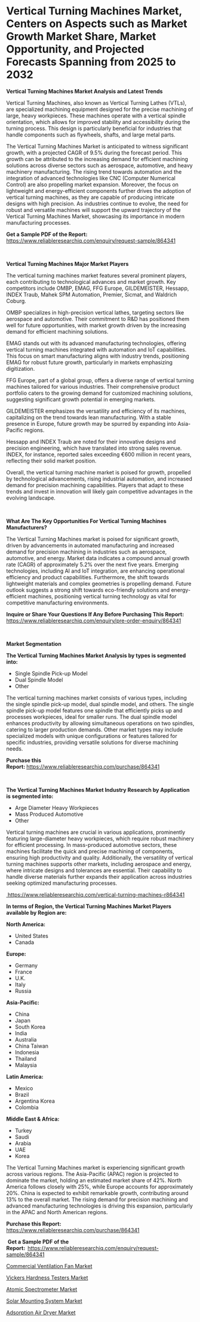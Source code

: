 <p><h1>Vertical Turning Machines Market, Centers on Aspects such as Market Growth Market Share, Market Opportunity, and Projected Forecasts Spanning from 2025 to 2032</h1></p><p><strong>Vertical Turning Machines Market Analysis and Latest Trends</strong></p>
<p><p>Vertical Turning Machines, also known as Vertical Turning Lathes (VTLs), are specialized machining equipment designed for the precise machining of large, heavy workpieces. These machines operate with a vertical spindle orientation, which allows for improved stability and accessibility during the turning process. This design is particularly beneficial for industries that handle components such as flywheels, shafts, and large metal parts.</p><p>The Vertical Turning Machines Market is anticipated to witness significant growth, with a projected CAGR of 9.5% during the forecast period. This growth can be attributed to the increasing demand for efficient machining solutions across diverse sectors such as aerospace, automotive, and heavy machinery manufacturing. The rising trend towards automation and the integration of advanced technologies like CNC (Computer Numerical Control) are also propelling market expansion. Moreover, the focus on lightweight and energy-efficient components further drives the adoption of vertical turning machines, as they are capable of producing intricate designs with high precision. As industries continue to evolve, the need for robust and versatile machines will support the upward trajectory of the Vertical Turning Machines Market, showcasing its importance in modern manufacturing processes.</p></p>
<p><strong>Get a Sample PDF of the Report:&nbsp;</strong> <a href="https://www.reliableresearchiq.com/enquiry/request-sample/864341?utm_campaign=99&utm_medium=2&utm_source=Github&utm_content=ia&utm_term=10042025&utm_id=vertical-turning-machines">https://www.reliableresearchiq.com/enquiry/request-sample/864341</a></p>
<p>&nbsp;</p>
<p><strong>Vertical Turning Machines Major Market Players</strong></p>
<p><p>The vertical turning machines market features several prominent players, each contributing to technological advances and market growth. Key competitors include OMBP, EMAG, FFG Europe, GILDEMEISTER, Hessapp, INDEX Traub, Mahek SPM Automation, Premier, Sicmat, and Waldrich Coburg. </p><p>OMBP specializes in high-precision vertical lathes, targeting sectors like aerospace and automotive. Their commitment to R&D has positioned them well for future opportunities, with market growth driven by the increasing demand for efficient machining solutions.</p><p>EMAG stands out with its advanced manufacturing technologies, offering vertical turning machines integrated with automation and IoT capabilities. This focus on smart manufacturing aligns with industry trends, positioning EMAG for robust future growth, particularly in markets emphasizing digitization.</p><p>FFG Europe, part of a global group, offers a diverse range of vertical turning machines tailored for various industries. Their comprehensive product portfolio caters to the growing demand for customized machining solutions, suggesting significant growth potential in emerging markets.</p><p>GILDEMEISTER emphasizes the versatility and efficiency of its machines, capitalizing on the trend towards lean manufacturing. With a stable presence in Europe, future growth may be spurred by expanding into Asia-Pacific regions.</p><p>Hessapp and INDEX Traub are noted for their innovative designs and precision engineering, which have translated into strong sales revenue. INDEX, for instance, reported sales exceeding €600 million in recent years, reflecting their solid market position.</p><p>Overall, the vertical turning machine market is poised for growth, propelled by technological advancements, rising industrial automation, and increased demand for precision machining capabilities. Players that adapt to these trends and invest in innovation will likely gain competitive advantages in the evolving landscape.</p></p>
<p>&nbsp;</p>
<p><strong>What Are The Key Opportunities For Vertical Turning Machines Manufacturers?</strong></p>
<p><p>The Vertical Turning Machines market is poised for significant growth, driven by advancements in automated manufacturing and increased demand for precision machining in industries such as aerospace, automotive, and energy. Market data indicates a compound annual growth rate (CAGR) of approximately 5.2% over the next five years. Emerging technologies, including AI and IoT integration, are enhancing operational efficiency and product capabilities. Furthermore, the shift towards lightweight materials and complex geometries is propelling demand. Future outlook suggests a strong shift towards eco-friendly solutions and energy-efficient machines, positioning vertical turning technology as vital for competitive manufacturing environments.</p></p>
<p><strong>Inquire or Share Your Questions If Any Before Purchasing This Report:</strong> <a href="https://www.reliableresearchiq.com/enquiry/pre-order-enquiry/864341?utm_campaign=99&utm_medium=2&utm_source=Github&utm_content=ia&utm_term=10042025&utm_id=vertical-turning-machines">https://www.reliableresearchiq.com/enquiry/pre-order-enquiry/864341</a></p>
<p>&nbsp;</p>
<p><strong>Market Segmentation</strong></p>
<p><strong>The Vertical Turning Machines Market Analysis by types is segmented into:</strong></p>
<p><ul><li>Single Spindle Pick-up Model</li><li>Dual Spindle Model</li><li>Other</li></ul></p>
<p><p>The vertical turning machines market consists of various types, including the single spindle pick-up model, dual spindle model, and others. The single spindle pick-up model features one spindle that efficiently picks up and processes workpieces, ideal for smaller runs. The dual spindle model enhances productivity by allowing simultaneous operations on two spindles, catering to larger production demands. Other market types may include specialized models with unique configurations or features tailored for specific industries, providing versatile solutions for diverse machining needs.</p></p>
<p><strong>Purchase this Report:&nbsp;</strong><a href="https://www.reliableresearchiq.com/purchase/864341?utm_campaign=99&utm_medium=2&utm_source=Github&utm_content=ia&utm_term=10042025&utm_id=vertical-turning-machines">https://www.reliableresearchiq.com/purchase/864341</a></p>
<p>&nbsp;</p>
<p><strong>The Vertical Turning Machines Market Industry Research by Application is segmented into:</strong></p>
<p><ul><li>Arge Diameter Heavy Workpieces</li><li>Mass Produced Automotive</li><li>Other</li></ul></p>
<p><p>Vertical turning machines are crucial in various applications, prominently featuring large-diameter heavy workpieces, which require robust machinery for efficient processing. In mass-produced automotive sectors, these machines facilitate the quick and precise machining of components, ensuring high productivity and quality. Additionally, the versatility of vertical turning machines supports other markets, including aerospace and energy, where intricate designs and tolerances are essential. Their capability to handle diverse materials further expands their application across industries seeking optimized manufacturing processes.</p></p>
<p><a href="https://www.reliableresearchiq.com/vertical-turning-machines-r864341?utm_campaign=99&utm_medium=2&utm_source=Github&utm_content=ia&utm_term=10042025&utm_id=vertical-turning-machines">&nbsp;https://www.reliableresearchiq.com/vertical-turning-machines-r864341</a></p>
<p><strong>In terms of Region, the Vertical Turning Machines Market Players available by Region are:</strong></p>
<p>
    <p> <strong> North America: </strong>
        <ul>
            <li>United States</li>
            <li>Canada</li>
        </ul>
        </p> 
    <p> <strong> Europe: </strong>
        <ul>
            <li>Germany</li>
            <li>France</li>
            <li>U.K.</li>
            <li>Italy</li>
            <li>Russia</li>
        </ul>
        </p> 
    <p> <strong> Asia-Pacific: </strong>
        <ul>
            <li>China</li>
            <li>Japan</li>
            <li>South Korea</li>
            <li>India</li>
            <li>Australia</li>
            <li>China Taiwan</li>
            <li>Indonesia</li>
            <li>Thailand</li>
            <li>Malaysia</li>
        </ul>
        </p> 
    <p> <strong> Latin America: </strong>
        <ul>
            <li>Mexico</li>
            <li>Brazil</li>
            <li>Argentina Korea</li>
            <li>Colombia</li>
        </ul>
        </p> 
    <p> <strong> Middle East & Africa: </strong>
        <ul>
            <li>Turkey</li>
            <li>Saudi</li>
            <li>Arabia</li>
            <li>UAE</li>
            <li>Korea</li>
        </ul>
    </p>
    </p>
<p><p>The Vertical Turning Machines market is experiencing significant growth across various regions. The Asia-Pacific (APAC) region is projected to dominate the market, holding an estimated market share of 42%. North America follows closely with 25%, while Europe accounts for approximately 20%. China is expected to exhibit remarkable growth, contributing around 13% to the overall market. The rising demand for precision machining and advanced manufacturing technologies is driving this expansion, particularly in the APAC and North American regions.</p></p>
<p><strong>Purchase this Report: </strong><a href="https://www.reliableresearchiq.com/purchase/864341?utm_campaign=99&utm_medium=2&utm_source=Github&utm_content=ia&utm_term=10042025&utm_id=vertical-turning-machines">https://www.reliableresearchiq.com/purchase/864341</a></p>
<p>&nbsp;<strong>Get a Sample PDF of the Report:&nbsp;&nbsp;</strong><a href="https://www.reliableresearchiq.com/enquiry/request-sample/864341?utm_campaign=99&utm_medium=2&utm_source=Github&utm_content=ia&utm_term=10042025&utm_id=vertical-turning-machines">https://www.reliableresearchiq.com/enquiry/request-sample/864341</a></p>
<p><strong></strong></p>
<p><p><a href="https://github.com/toghojbeinta/Market-Research-Report-List-1/blob/main/commercial-ventilation-fan-market.md?utm_campaign=99&utm_medium=2&utm_source=Github&utm_content=ia&utm_term=10042025&utm_id=vertical-turning-machines">Commercial Ventilation Fan Market</a></p><p><a href="https://github.com/spehnluenaru/Market-Research-Report-List-1/blob/main/vickers-hardness-testers-market.md?utm_campaign=99&utm_medium=2&utm_source=Github&utm_content=ia&utm_term=10042025&utm_id=vertical-turning-machines">Vickers Hardness Testers Market</a></p><p><a href="https://github.com/kluviabolofo/Market-Research-Report-List-1/blob/main/atomic-spectrometer-market.md?utm_campaign=99&utm_medium=2&utm_source=Github&utm_content=ia&utm_term=10042025&utm_id=vertical-turning-machines">Atomic Spectrometer Market</a></p><p><a href="https://github.com/ryantindyaiz/Market-Research-Report-List-1/blob/main/solar-mounting-system-market.md?utm_campaign=99&utm_medium=2&utm_source=Github&utm_content=ia&utm_term=10042025&utm_id=vertical-turning-machines">Solar Mounting System Market</a></p><p><a href="https://github.com/alefermeivys/Market-Research-Report-List-1/blob/main/adsorption-air-dryer-market.md?utm_campaign=99&utm_medium=2&utm_source=Github&utm_content=ia&utm_term=10042025&utm_id=vertical-turning-machines">Adsorption Air Dryer Market</a></p></p>